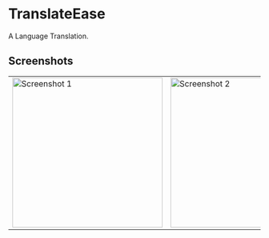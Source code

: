 # TranslateEase

A Language Translation.

## Screenshots

<table>
  <tr>
    <td>
      <img src="https://github.com/user-attachments/assets/b6e8aea9-f7ab-44e0-98ff-c32e1125df2d" alt="Screenshot 1" width="300"/>
    </td>
    <td>
      <img src="https://github.com/user-attachments/assets/ca2c26a0-8ab4-431d-9580-f06a029e2691" alt="Screenshot 2" width="300"/>
    </td>
  </tr>
</table>
